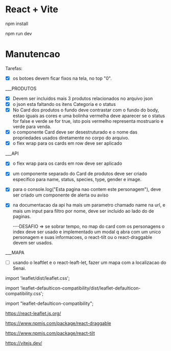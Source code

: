 # React + Vite

npm install

npm run dev

# Manutencao

Tarefas:

- [x] os botoes devem ficar fixos na tela, no top "0".

\_\_\_PRODUTOS

- [x] Devem ser incluidos mais 3 produtos relacionados no arquivo json
- [x] o json esta faltando os itens Categoria e o status
- [x] No Card dos produtos o fundo deve contrastar com o fundo do body, estao iguais as cores e uma bolinha vermelha deve aparecer se o status for false e verde se for true, isto pois vermelho representa mostruario e verde para venda.
- [x] o componente Card deve ser desestruturado e o nome das propriedades usados diretamente no corpo do arquivo.
- [x] o flex wrap para os cards em row deve ser aplicado

\_\_\_API

- [x] o flex wrap para os cards em row deve ser aplicado
- [x] um componente separado do Card de produtos deve ser criado especifico para name, status, species, type, gender e image.
- [x] para o console.log("Esta pagina nao contem este personagem"), deve ser criado um componente de alerta ou aviso
- [x] na documentacao da api ha mais um parametro chamado name na url, e mais um input para filtro por nome, deve ser incluido ao lado do de paginas.

  ---DESAFIO => se sobrar tempo, no map do card com os personagens o index deve ser usado e implementado um modal q abra com um unico personagem e suas informacoes, o react-tilt ou o react-draggable devem ser usados.

\_\_\_MAPA

- [ ] usando o leaftlet e o react-leaft-let, fazer um mapa com a localizacao do Senai.

import 'leaflet/dist/leaflet.css';

import 'leaflet-defaulticon-compatibility/dist/leaflet-defaulticon-compatibility.css';

import "leaflet-defaulticon-compatibility";

https://react-leaflet.js.org/

https://www.npmjs.com/package/react-draggable

https://www.npmjs.com/package/react-tilt

https://vitejs.dev/

